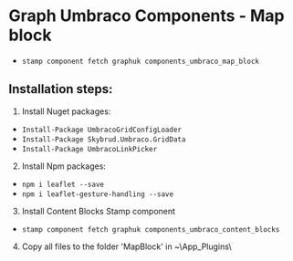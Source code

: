 # Graph Umbraco Components - Map block

* `stamp component fetch graphuk components_umbraco_map_block`

## Installation steps:
1. Install Nuget packages:
* `Install-Package UmbracoGridConfigLoader`
* `Install-Package Skybrud.Umbraco.GridData`
* `Install-Package UmbracoLinkPicker`
2. Install Npm packages:
* `npm i leaflet --save`
* `npm i leaflet-gesture-handling --save`
3. Install Content Blocks Stamp component
* `stamp component fetch graphuk components_umbraco_content_blocks`
4. Copy all files to the folder 'MapBlock' in ~\App_Plugins\